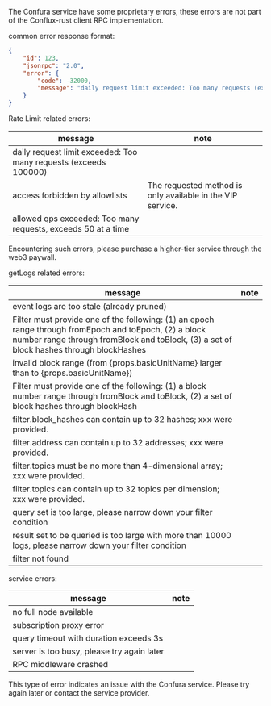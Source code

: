 The Confura service have some proprietary errors, these errors are not part of the Conflux-rust client RPC implementation.

common error response format:

```json
{
    "id": 123,
    "jsonrpc": "2.0",
    "error": {
        "code": -32000,
        "message": "daily request limit exceeded: Too many requests (exceeds 100000)"
    }
}
```

Rate Limit related errors:

| message                                                                             | note                                                       |
| ----------------------------------------------------------------------------------- | ---------------------------------------------------------- |
| daily request limit exceeded: Too many requests (exceeds 100000) |                                                            |
| access forbidden by allowlists                                                      | The requested method is only available in the VIP service. |
| allowed qps exceeded: Too many requests, exceeds 50 at a time                       |                                                            |

Encountering such errors, please purchase a higher-tier service through the web3 paywall.

getLogs related errors:

| message                                                                                                                                                                                                                                                    | note |
| ---------------------------------------------------------------------------------------------------------------------------------------------------------------------------------------------------------------------------------------------------------- | ---- |
| event logs are too stale (already pruned)                                                                                                                                                                                               |      |
| Filter must provide one of the following: (1) an epoch range through fromEpoch and toEpoch, (2) a block number range through fromBlock and toBlock, (3) a set of block hashes through blockHashes |      |
| invalid block range (from {props.basicUnitName} larger than to {props.basicUnitName})                                                                                                                                                   |      |
| Filter must provide one of the following: (1) a block number range through fromBlock and toBlock, (2) a set of block hashes through blockHash                                                                        |      |
| filter.block_hashes can contain up to 32 hashes; xxx were provided.                                                                                                                                                                   |      |
| filter.address can contain up to 32 addresses; xxx were provided.                                                                                                                                                                                          |      |
| filter.topics must be no more than 4-dimensional array; xxx were provided.                                                                                                                                                                                 |      |
| filter.topics can contain up to 32 topics per dimension; xxx were provided.                                                                                                                                                                                |      |
| query set is too large, please narrow down your filter condition                                                                                                                                                                                           |      |
| result set to be queried is too large with more than 10000 logs, please narrow down your filter condition                                                                                                                                                  |      |
| filter not found                                                                                                                                                                                                                                           |      |

service errors:

| message                                    | note |
| ------------------------------------------ | ---- |
| no full node available                     |      |
| subscription proxy error                   |      |
| query timeout with duration exceeds 3s     |      |
| server is too busy, please try again later |      |
| RPC middleware crashed                     |      |

This type of error indicates an issue with the Confura service. Please try again later or contact the service provider.
